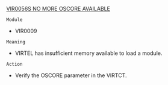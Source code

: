 [VIR0056S NO MORE OSCORE AVAILABLE](https://virtel.readthedocs.io/en/latest/manuals/virtel/Virtel459MG/messages.html?highlight=VIR0056S#VIR0056S)

`Module`
- VIR0009

`Meaning`
- VIRTEL has insufficient memory available to load a module.

`Action`
- Verify the OSCORE parameter in the VIRTCT.
